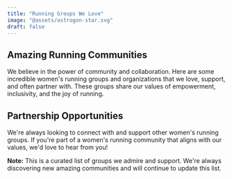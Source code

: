 ```yaml
---
title: "Running Groups We Love"
image: "@assets/astrogon-star.svg"
draft: false
---
```


## Amazing Running Communities

We believe in the power of community and collaboration. Here are some incredible women's running groups and organizations that we love, support, and often partner with. These groups share our values of empowerment, inclusivity, and the joy of running.

## Partnership Opportunities

We're always looking to connect with and support other women's running groups. If you're part of a women's running community that aligns with our values, we'd love to hear from you!

**Note:** This is a curated list of groups we admire and support. We're always discovering new amazing communities and will continue to update this list. 